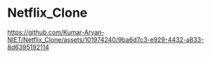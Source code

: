 # Netflix_Clone

https://github.com/Kumar-Aryan-NIET/Netflix_Clone/assets/101974240/9ba6d7c3-e929-4432-a833-8d6395192114

